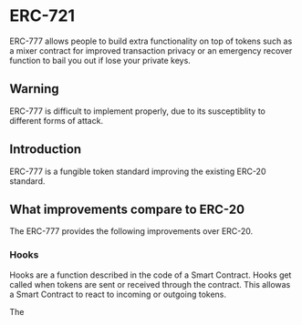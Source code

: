 # ERC-721

ERC-777 allows people to build extra functionality on top of tokens such as a mixer contract for improved transaction privacy or an emergency recover function to bail you out if lose your private keys.

## Warning

ERC-777 is difficult to implement properly, due to its susceptiblity to different forms of attack.

## Introduction

ERC-777 is a fungible token standard improving the existing ERC-20 standard.

## What improvements compare to ERC-20

The ERC-777 provides the following improvements over ERC-20.

### Hooks

Hooks are a function described in the code of a Smart Contract. Hooks get called when tokens are sent or received through the contract. This allowas a Smart Contract to react to incoming or outgoing tokens.

The
